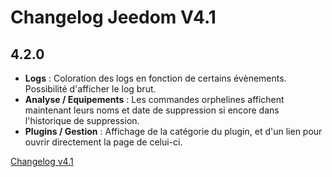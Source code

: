 # Changelog Jeedom V4.1

## 4.2.0

- **Logs** : Coloration des logs en fonction de certains évènements. Possibilité d'afficher le log brut.
- **Analyse / Equipements** : Les commandes orphelines affichent maintenant leurs noms et date de suppression si encore dans l'historique de suppression.
- **Plugins / Gestion** : Affichage de la catégorie du plugin, et d'un lien pour ouvrir directement la page de celui-ci.


[Changelog v4.1](/fr_FR/core/4.1/changelog)
